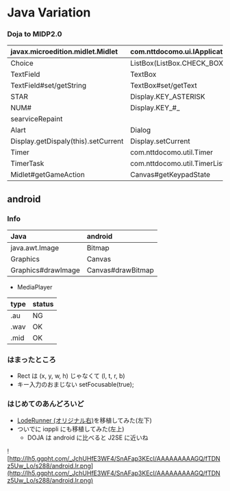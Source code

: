 # Java Variation #

### Doja to MIDP2.0 ###

|javax.microedition.midlet.Midlet|com.nttdocomo.ui.IApplication|
|:-------------------------------|:----------------------------|
|Choice                          |ListBox(ListBox.CHECK\_BOX | ListBox.MULTI\_SELECTION)|
|TextField                       |TextBox                      |
|TextField#set/getString         |TextBox#set/getText          |
|STAR                            |Display.KEY\_ASTERISK        |
|NUM#                            |Display.KEY_#_|
|searviceRepaint                 |                             |
|Alart                           |Dialog                       |
|Display.getDispaly(this).setCurrent|Display.setCurrent           |
|Timer                           |com.nttdocomo.util.Timer     |
|TimerTask                       |com.nttdocomo.util.TimerListener|
|Midlet#getGameAction            |Canvas#getKeypadState        |

## android ##

### Info ###

|Java|android|
|:---|:------|
|java.awt.Image|Bitmap |
|Graphics|Canvas |
|Graphics#drawImage|Canvas#drawBitmap|

  * MediaPlayer

|type|status|
|:---|:-----|
|.au |NG    |
|.wav|OK    |
|.mid|OK    |

### はまったところ ###

  * Rect は (x, y, w, h) じゃなくて (l, t, r, b)
  * キー入力のおまじない setFocusable(true);

### はじめてのあんどろいど ###

  * [LodeRunner (オリジナル右)](http://umjammer.googlecode.com/svn/trunk/x-lr/index.html)を移植してみた(左下)
  * ついでに iαppli にも移植してみた(左上)
    * DOJA は android に比べると J2SE に近いね

![http://lh5.ggpht.com/_JchUHfE3WF4/SnAFap3KEcI/AAAAAAAAAGQ/fTDNz5Uw_Lo/s288/android.lr.png](http://lh5.ggpht.com/_JchUHfE3WF4/SnAFap3KEcI/AAAAAAAAAGQ/fTDNz5Uw_Lo/s288/android.lr.png)
